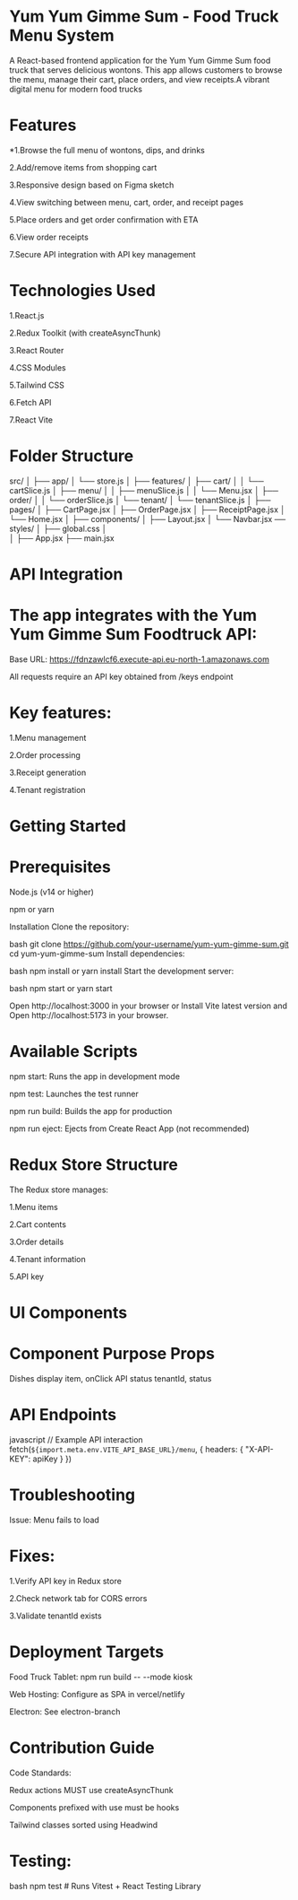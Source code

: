 # Yum Yum Gimme Sum - Food Truck Menu System  
A React-based frontend application for the Yum Yum Gimme Sum food truck that serves delicious wontons. This app allows customers to browse the menu, manage their cart, place orders, and view receipts.A vibrant digital menu for modern food trucks

# Features
*1.Browse the full menu of wontons, dips, and drinks

 2.Add/remove items from shopping cart
 
 3.Responsive design based on Figma sketch

 4.View switching between menu, cart, order, and receipt pages

 5.Place orders and get order confirmation with ETA

 6.View order receipts

 7.Secure API integration with API key management

# Technologies Used

1.React.js

2.Redux Toolkit (with createAsyncThunk)

3.React Router

4.CSS Modules

5.Tailwind CSS

6.Fetch API

7.React Vite

# Folder Structure

src/
│
├── app/
│   └── store.js
│
├── features/
│   ├── cart/
│   │   └── cartSlice.js
│   ├── menu/
│   │   ├── menuSlice.js
│   │   └── Menu.jsx
│   ├── order/
│   │   └── orderSlice.js
│   └── tenant/
│       └── tenantSlice.js
│
├── pages/
│   ├── CartPage.jsx
│   ├── OrderPage.jsx
│   ├── ReceiptPage.jsx
│   └── Home.jsx
│
├── components/
│   ├── Layout.jsx
│   └── Navbar.jsx
── styles/
│   ├── global.css
│   
│
├── App.jsx
├── main.jsx

# API Integration
# The app integrates with the Yum Yum Gimme Sum Foodtruck API:

Base URL: https://fdnzawlcf6.execute-api.eu-north-1.amazonaws.com

All requests require an API key obtained from /keys endpoint

# Key features:

1.Menu management

2.Order processing

3.Receipt generation

4.Tenant registration

# Getting Started
# Prerequisites
Node.js (v14 or higher)

npm or yarn

Installation
Clone the repository:

bash
git clone https://github.com/your-username/yum-yum-gimme-sum.git
cd yum-yum-gimme-sum
Install dependencies:

bash
npm install
or
yarn install
Start the development server:

bash
npm start
or
yarn start

Open http://localhost:3000 in your browser
or
Install Vite latest version and
Open http://localhost:5173 in your browser.

# Available Scripts
npm start: Runs the app in development mode

npm test: Launches the test runner

npm run build: Builds the app for production

npm run eject: Ejects from Create React App (not recommended)

# Redux Store Structure
The Redux store manages:

1.Menu items

2.Cart contents

3.Order details

4.Tenant information

5.API key

# UI Components
# Component	              Purpose                	Props
<MenuItem />   	      Dishes display	item,      onClick
<TenantBadge />	      API status	tenantId,      status

# API Endpoints
javascript
// Example API interaction
fetch(`${import.meta.env.VITE_API_BASE_URL}/menu`, {
  headers: { "X-API-KEY": apiKey }
})
# Troubleshooting
Issue: Menu fails to load
# Fixes:

1.Verify API key in Redux store

2.Check network tab for CORS errors

3.Validate tenantId exists

# Deployment Targets
Food Truck Tablet: npm run build -- --mode kiosk

Web Hosting: Configure as SPA in vercel/netlify

Electron: See electron-branch

# Contribution Guide
Code Standards:

Redux actions MUST use createAsyncThunk

Components prefixed with use must be hooks

Tailwind classes sorted using Headwind

# Testing:

bash
npm test # Runs Vitest + React Testing Library

